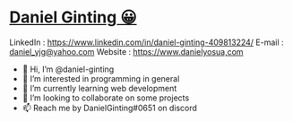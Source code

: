# [Daniel Ginting 😀](https://danielyosua.com)


LinkedIn : https://www.linkedin.com/in/daniel-ginting-409813224/
E-mail : daniel_yjg@yahoo.com
Website : https://www.danielyosua,com


- 👋 Hi, I’m @daniel-ginting
- 👀 I’m interested in programming in general
- 🌱 I’m currently learning web development
- 💞️ I’m looking to collaborate on some projects
- 📫 Reach me by DanielGinting#0651 on discord


<!---
daniel-ginting/daniel-ginting is a ✨ special ✨ repository because its `README.md` (this file) appears on your GitHub profile.
You can click the Preview link to take a look at your changes.
--->


<!-- Some of my significant projects: -->
